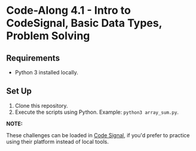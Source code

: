 # Code-Along 4.1 - Intro to CodeSignal, Basic Data Types, Problem Solving

## Requirements

- Python 3 installed locally.

## Set Up

1. Clone this repository.
2. Execute the scripts using Python. Example: `python3 array_sum.py`.

**NOTE:**

These challenges can be loaded in [Code Signal](https://codesignal.com/), if you'd prefer to practice using their platform instead of local tools.
